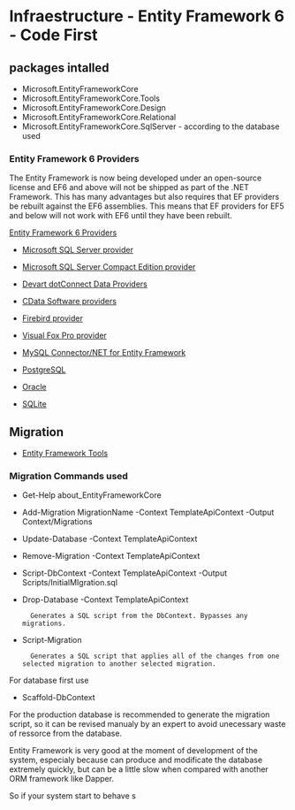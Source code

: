 ﻿# Infraestructure - Entity Framework 6 - Code First

## packages intalled

* Microsoft.EntityFrameworkCore
* Microsoft.EntityFrameworkCore.Tools
* Microsoft.EntityFrameworkCore.Design
* Microsoft.EntityFrameworkCore.Relational
* Microsoft.EntityFrameworkCore.SqlServer - according to the database used

### Entity Framework 6 Providers

The Entity Framework is now being developed under an open-source license and EF6 and above will not be shipped as part of the .NET Framework. This has many advantages but also requires that EF providers be rebuilt against the EF6 assemblies. This means that EF providers for EF5 and below will not work with EF6 until they have been rebuilt.

[Entity Framework 6 Providers](https://docs.microsoft.com/en-us/ef/ef6/fundamentals/providers/)

* [Microsoft SQL Server provider](https://www.nuget.org/packages/EntityFramework)

* [Microsoft SQL Server Compact Edition provider](https://nuget.org/packages/EntityFramework.SqlServerCompact)
* [Devart dotConnect Data Providers](https://www.devart.com/dotconnect/)
* [CData Software providers](https://www.cdata.com/ado/)
* [Firebird provider](https://www.nuget.org/packages/EntityFramework.Firebird/)
* [Visual Fox Pro provider](https://www.nuget.org/packages/VFPEntityFrameworkProvider2/)
* [MySQL Connector/NET for Entity Framework](https://dev.mysql.com/doc/connector-net/en/connector-net-entityframework60.html)
* [PostgreSQL](https://www.nuget.org/packages/EntityFramework6.Npgsql/)
* [Oracle](https://www.nuget.org/packages/Oracle.ManagedDataAccess.EntityFramework/)
* [SQLite](https://www.nuget.org/packages/System.Data.SQLite/)

## Migration

* [Entity Framework Tools](https://docs.microsoft.com/en-us/ef/core/cli/powershell)

### Migration Commands used

* Get-Help about_EntityFrameworkCore
* Add-Migration MigrationName -Context TemplateApiContext -Output Context/Migrations
* Update-Database -Context TemplateApiContext
* Remove-Migration -Context TemplateApiContext
* Script-DbContext -Context TemplateApiContext -Output  Scripts/InitialMIgration.sql

* Drop-Database -Context TemplateApiContext

        Generates a SQL script from the DbContext. Bypasses any migrations.

* Script-Migration

        Generates a SQL script that applies all of the changes from one selected migration to another selected migration.

For database first use

* Scaffold-DbContext

For the production database is recommended to generate the migration script, so it can be revised manualy by an expert to avoid unecessary waste of ressorce from the database.

Entity Framework is very good at the moment of development of the system, especialy because can produce and modificate the database extremely quickly, but can be a little slow when compared with another ORM framework like Dapper.

So if your system start to behave s